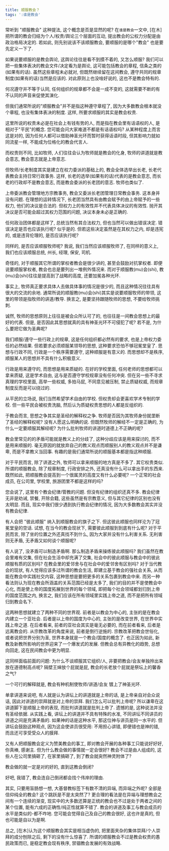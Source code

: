 ```yaml
---
title: 顺服教会？
tags: ':谁是教会'
---
```


常听到 "顺服教会" 这种提法, 这个概念是否是显然的呢? 在`谁是教会`一文中, [在木]把所谓的教会归结为个人/权贵/舆论三个层面的互动, 提出教会的公权力分配是由政治格局决定的. 若如此, 则先别说该不该顺服教会, 要顺服的是哪个"教会" 也是要先定义一下了.

如果说要顺服的是教会舆论, 这舆论往往是看不到摸不着的, 又怎么顺服? 我们可以把一些集体表决的教会文件/决定看为是舆论, 这可能包括教会的章程, 信条之类的(如果有的话). 虽然这些章程未必就对, 但既然继续留在这间教会, 遵守共同的规章制度(如果有的话)当然是应该的. 对此原则上也没啥好说的, 这也不是教会特有的.

何况遵守并不等于认同, 任何组织的规章都不会是一成不变的, 这就需要不断的有不认同的声音来促使其演化.

但我们通常所说的"顺服教会"并不是指这种遵守章程了, 因为大多数教会根本就没个章程, 也没有集体表决的制度. 这样, 所要求顺服的其实是教会权贵.

这里所说的权贵未必是在社会上有钱有势的人, 而是指在教会里有话语权的人, 是相对于"平民"的概念. 您可能会问大家难道不都是有话语权吗? 从某种程度上而言这是对的, 因为任何人都可以借助神圣光环而暂时获得话语时段, 但其影响力就如同流星一样, 不能成为位格化的教会代言人.

而权贵则不同, 比如牧师, 人们往往会认为牧师就是教会的化身, 牧师的讲道就是教会意志, 教会意志就是上帝意志.

但牧师/长老制度其实是建立在权力委派的基础上的, 教会全体选举出长老, 长老代表教会主持日常行政事务. 这样, 长老的选举(如果有的话)代表的是教会意志, 而长老的行政却不是教会意志, 而是教会委派的长老团的意志. 牧师也类似了.

上帝委派教会管理地方宗教事务, 教会又委派长老团管理日常教会事务. 这本身并没有问题. 在理想的运转情况下, 长老团当然具有由教会赋予的由上帝赋予的一些权力, 他们的决议是合法的. 但权力上的有效性并不代表具体决议的有效性. 抛开其决议是否可能会超过其权力范围的问题, 决议本身未必是正确的.

任何政治团体都是这样了, 总统当然有其合法权力, 但也当然可以做出错误决定. 错误决定是否也应该执行呢? 似乎是的. 但若这些决定虽然是在其权力之内, 却是违宪的, 或是违背伦理的, 是否应该执行呢?

同样的, 是否应该顺服牧师呢? 我说, 我们当然应该顺服牧师了, 在同样的意义上, 我们也应该顺服总统, 州长, 经理, 保安, 司机.

奇怪的, 对于顺服其它所谓的掌权者教会是很少讲的, 甚至会鼓励对抗掌权者. 即便说要顺服掌权者, 教会也总是要列出一堆例外情况来. 而对于顺服教(mu)会(shi), 教(mu)会(shi)往往是提高到了战略的高度, 还要加冕各种光环.

事实上, 牧师真正要求具体人去做具体事的情况是很少的, 而且这种情况往往具有很大的交流的余地. 通常所说的顺服教(mu)会(shi)其实是说要顺服牧师的带领, 这里的带领是指牧师的讲道/教导. 换言之, 是要坚持跟随牧师的思想, 不要给牧师挑刺.

诚然, 牧师的思想原则上往往是被会众所认可了的, 也往往是一间教会思想上的最好的代表. 但是, 是否因此其思想就真的具有神圣光环不可侵犯了呢? 若不是, 为什么要把它做为圣典呢?

我们顺服/遵守一些行政上的规章, 这是任何组织都必然有的要求, 也是上帝权力委任的必然结果. 但若要求必须顺服某领导的思想, 这种要求恐怕不够冠冕堂皇了. 思想与行政不同, 行政是一个秩序需要遵守, 这种顺服是有意义的. 而思想却不是秩序, 顺服某人的思想并不具有什么积极意义.

行政是用来遵守的, 而思想是用来质疑的. 在好的学校里面, 任何老师的思想都可以拿来质疑, 这是学术自由, 这与是否遵守学校规章没有任何冲突. 但在另一些不寻求真理的学校里面, 高举一些权威, 多拍马屁, 不同意见被压制, 禁止质疑权威, 而规章制度反而是可以绕过的.

从平民的立场说, 我们当然希望学术自由的学校. 但权贵却会更喜欢学术专制的学校. 但一些平民会被权贵洗脑, 然后认为质疑权贵思想的人都是反组织的.

于教会而言, 思想之争其实是圣经的解释权之争. 牧师是否因为其牧师身份就垄断了圣经的解释权呢? 没有人愿这么明确的说. 但既然牧师的解经不一定是正确的, 为什么一定要顺服其解经呢? 为什么批判牧师的讲道时道德上不正确的呢?

教会里常见的的矛盾可能就是教义上的分歧了, 这种分歧应该是用来探讨的, 而不是用来顺服的. 毫无原因的就放弃自己的教义观点而顺服别人的教义观点并不是谦卑, 而是不拿教义当回事. 有趣的是我们通常所说的顺服基本都是指这种顺服.

对于平民而言, 除了讲道之外, 牧师可以拿来顺服的地方真是不多了. 其它权贵类似. 所谓的顺服教会, 除了规章制度, 行政安排之外, 还真没有什么可以拿出手的东西来. 既然如此, 把顺服教会提高到一个很属灵的高度又有什么必要呢? 一个正常的社会成员, 在公司里, 学校里, 旅游团里不都是这样的吗?

您会说了, 这里有个教会纪律/管教的问题. 但没有纪律的组织还真不多. 教会纪律无非是劝诫, 禁餐, 开除会籍, 这些虽然是有宗教意义, 但与其它纪律的区别也没有太明显. 而且, 现实中我们很少遇到执行教会纪律的情况, 因为大多数教会其实并没有教会纪律.

有人会把 "彼此顺服" 纳入到顺服教会的旗子之下. 但这彼此顺服也同样沦为了冠冕堂皇的空话. 试想, 在当今的教会现状下, 需要彼此顺服到到底有什么呢? 对于平民而言, 除了坐的位置之外还真找不到什么, 因为大家并没有什么利害关系. 无利害则无矛盾, 无矛盾又如何谈个顺服呢?

有人说了, 没矛盾可以制造矛盾啊. 那么制造矛盾来操练彼此顺服吗? 我们虽然在教会里难有交集, 但在社会生活中却充满了交集, 社会中的彼此顺服与教会中的彼此顺服有质的区别吗? 在教会里的爱邻舍与在社会中的爱邻舍有区别吗? 对于当代教会的现状, 有人觉得应该多过所谓的教会生活, 即建立基于教会的强社会关系, 从而能在教会中实践社交内容, 这种思想是要把更多的关系包裹到教会中来. 而另一种看法则认为现在教会所涵盖的关系范围已经是太多了, 我们的目的并不是使教会中心化, 而是使上帝的国度拓展到世界的每个领域, 即把每个社会领域都划归到上帝的国度范围之内, 换言之, 我们应该在所有领域里实践上帝之道, 而不是把所有领域归到教会名下.

这两种思想就建立了两种不同的世界观. 前者是以教会为中心的, 主张的是在教会内建立一个亚社会. 后者是以上帝的国度为中心的, 主张的是改变世界, 在世界中实践上帝之道. 在后者看来, 前者的亚社会其实是毫无必要的, 而在前者看来, 后者是远离教会的. 从宗教改革的角度来说, 前者是倒行逆施的. 宗教改革把教会世俗化, 或者说把世界分别为圣, 世界本身就是一个教会/国度的概念了. 也正因为如此, 新教及新教所影响的世界迎来了一个爆发式的发展. 但教会总有异教化的趋势, 总想向回走, 这在民间教会中更为明显.

这同样面临前面的问题: 为什么不谈顺服其它组织/人, 非要把教会/会友单独拎出来放在道德制高点呢? 隔壁王婶放个屁就是屁, 教会的长老放个屁就是祭坛上的馨香之气?

一个可行的解释就是, 教会有种机制使牧师/讲道/会友 镀上了神圣光环.

单拿讲道来说吧, 有人就是认为讲坛上的讲道就是上帝的话, 是上帝亲自对会众说话, 因此对讲道的崇拜就是对上帝的崇拜. 我们怎么可以批判上帝呢? 所以谦卑在这讲道脚下是顺服上帝的表现, 而批判讲道就是批判上帝了. 遗憾的是, 这种说法并没有圣经依据. 从实践上看, 讲坛上的讲道并不具有特殊的水准, 不同讲坛不同讲员的讲道之间是充满矛盾的. 如果神的话是这种水平, 那这位神与讲员是同一水平的. 但讲坛会鼓励这种观点, 因为这会使讲员很受用: 不用担心讲错, 即便错也是神的错, 而且还可享受受众人的膜拜.

又有人把顺服教会定义为赞美教会的事工, 即对教会开展的各种事工只能说好好好, 你真棒, 感谢主. 但为什么教会做的事情就一定会很好? 教会不过是由人组成的, 这些人在公司里搞砸了, 在家里搞砸了, 到了教会就突然神灵附体了?

教会做的就一定是对的好的, 直到这教会倒闭?

好吧, 我错了, 教会连自己倒闭都会找个伟岸的理由.

其实, 只要用盲肠想一想, 大基督教标签下有数不清的异端, 而异端之外呢? 全部是信仰纯全的教会? 这个跳跃是不是太突然了? 更合理的看法是在异端与理想教会之间有一个连续的渐变, 现实中的大多数还算是正统的教会也不过是处于两者之间的某个位置, 能有六成的正确性/纯正性就算不错了. 教会的讲道及事工与教会成员的水平是类似的-都不咋地. 您可能会觉得自己及自己的教会很好, 这也许是真的, 但也可能是自以为是啊.

总之, [在木]认为这个顺服教会其实是相当虚伪的, 把里面夹杂的集体崇拜/个人崇拜的成分刨除之后, 剩下的没有什么惊喜了. 所谓的顺服教会不过是教会权贵的愚民政策而已, 是稳定教会现有秩序, 禁锢教会发展的有效战略.
